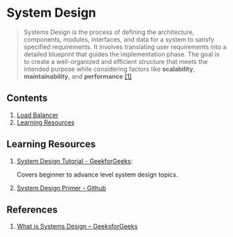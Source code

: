 # System Design
> Systems Design is the process of defining the architecture, components, modules, interfaces, and data for a system to satisfy specified requirements. It involves translating user requirements into a detailed blueprint that guides the implementation phase. The goal is to create a well-organized and efficient structure that meets the intended purpose while considering factors like **scalability**, **maintainability**, and **performance** [[1]](#references)

## Contents
1. [Load Balancer](./load_balancer.md)
2. [Learning Resources]()


## Learning Resources
1. [System Design Tutorial - GeekforGeeks](https://www.geeksforgeeks.org/system-design-tutorial/?ref=shm): 
   
   Covers beginner to advance level system design topics.

2. [System Design Primer - Github](https://github.com/donnemartin/system-design-primer)


## References
1. [What is Systems Design – GeeksforGeeks](https://www.geeksforgeeks.org/what-is-system-design-learn-system-design/)